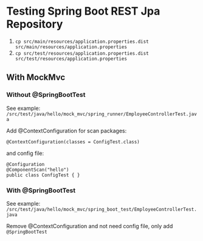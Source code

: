 # Testing Spring Boot REST Jpa Repository

1. `cp src/main/resources/application.properties.dist src/main/resources/application.properties`
2. `cp src/test/resources/application.properties.dist src/test/resources/application.properties`

## With MockMvc

### Without @SpringBootTest

See example: `/src/test/java/hello/mock_mvc/spring_runner/EmployeeControllerTest.java`

Add @ContextConfiguration for scan packages:

```
@ContextConfiguration(classes = ConfigTest.class)
```

and config file:

```
@Configuration
@ComponentScan("hello")
public class ConfigTest { }
```

### With @SpringBootTest

See example: `/src/test/java/hello/mock_mvc/spring_boot_test/EmployeeControllerTest.java`

Remove @ContextConfiguration and not need config file, only add `@SpringBootTest`